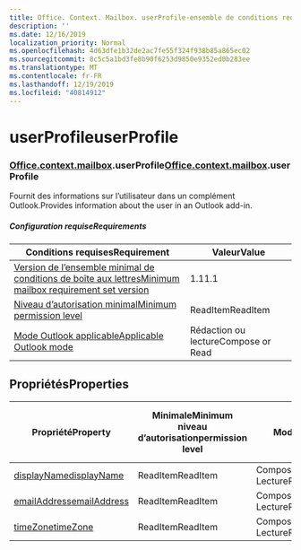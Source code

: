 ```yaml
---
title: Office. Context. Mailbox. userProfile-ensemble de conditions requises 1,3
description: ''
ms.date: 12/16/2019
localization_priority: Normal
ms.openlocfilehash: 4d63dfe1b32de2ac7fe55f324f938b85a865ec02
ms.sourcegitcommit: 8c5c5a1bd3fe8b90f6253d9850e9352ed0b283ee
ms.translationtype: MT
ms.contentlocale: fr-FR
ms.lasthandoff: 12/19/2019
ms.locfileid: "40814912"
---
```

# <a name="userprofile"></a><span data-ttu-id="b5a7f-102">userProfile</span><span class="sxs-lookup"><span data-stu-id="b5a7f-102">userProfile</span></span>

### <a name="officeofficemdcontextofficecontextmdmailboxofficecontextmailboxmduserprofile"></a><span data-ttu-id="b5a7f-103">[Office](office.md)[.context](office.context.md)[.mailbox](office.context.mailbox.md).userProfile</span><span class="sxs-lookup"><span data-stu-id="b5a7f-103">[Office](office.md)[.context](office.context.md)[.mailbox](office.context.mailbox.md).userProfile</span></span>

<span data-ttu-id="b5a7f-104">Fournit des informations sur l’utilisateur dans un complément Outlook.</span><span class="sxs-lookup"><span data-stu-id="b5a7f-104">Provides information about the user in an Outlook add-in.</span></span>

##### <a name="requirements"></a><span data-ttu-id="b5a7f-105">Configuration requise</span><span class="sxs-lookup"><span data-stu-id="b5a7f-105">Requirements</span></span>

|<span data-ttu-id="b5a7f-106">Conditions requises</span><span class="sxs-lookup"><span data-stu-id="b5a7f-106">Requirement</span></span>| <span data-ttu-id="b5a7f-107">Valeur</span><span class="sxs-lookup"><span data-stu-id="b5a7f-107">Value</span></span>|
|---|---|
|[<span data-ttu-id="b5a7f-108">Version de l’ensemble minimal de conditions de boîte aux lettres</span><span class="sxs-lookup"><span data-stu-id="b5a7f-108">Minimum mailbox requirement set version</span></span>](../../requirement-sets/outlook-api-requirement-sets.md)| <span data-ttu-id="b5a7f-109">1.1</span><span class="sxs-lookup"><span data-stu-id="b5a7f-109">1.1</span></span>|
|[<span data-ttu-id="b5a7f-110">Niveau d’autorisation minimal</span><span class="sxs-lookup"><span data-stu-id="b5a7f-110">Minimum permission level</span></span>](/outlook/add-ins/understanding-outlook-add-in-permissions)| <span data-ttu-id="b5a7f-111">ReadItem</span><span class="sxs-lookup"><span data-stu-id="b5a7f-111">ReadItem</span></span>|
|[<span data-ttu-id="b5a7f-112">Mode Outlook applicable</span><span class="sxs-lookup"><span data-stu-id="b5a7f-112">Applicable Outlook mode</span></span>](/outlook/add-ins/#extension-points)| <span data-ttu-id="b5a7f-113">Rédaction ou lecture</span><span class="sxs-lookup"><span data-stu-id="b5a7f-113">Compose or Read</span></span>|

## <a name="properties"></a><span data-ttu-id="b5a7f-114">Propriétés</span><span class="sxs-lookup"><span data-stu-id="b5a7f-114">Properties</span></span>

| <span data-ttu-id="b5a7f-115">Propriété</span><span class="sxs-lookup"><span data-stu-id="b5a7f-115">Property</span></span> | <span data-ttu-id="b5a7f-116">Minimale</span><span class="sxs-lookup"><span data-stu-id="b5a7f-116">Minimum</span></span><br><span data-ttu-id="b5a7f-117">niveau d’autorisation</span><span class="sxs-lookup"><span data-stu-id="b5a7f-117">permission level</span></span> | <span data-ttu-id="b5a7f-118">Modes</span><span class="sxs-lookup"><span data-stu-id="b5a7f-118">Modes</span></span> | <span data-ttu-id="b5a7f-119">Type de retour</span><span class="sxs-lookup"><span data-stu-id="b5a7f-119">Return type</span></span> | <span data-ttu-id="b5a7f-120">Minimale</span><span class="sxs-lookup"><span data-stu-id="b5a7f-120">Minimum</span></span><br><span data-ttu-id="b5a7f-121">ensemble de conditions requises</span><span class="sxs-lookup"><span data-stu-id="b5a7f-121">requirement set</span></span> |
|---|---|---|---|:---:|
| [<span data-ttu-id="b5a7f-122">displayName</span><span class="sxs-lookup"><span data-stu-id="b5a7f-122">displayName</span></span>](/javascript/api/outlook/office.userprofile?view=outlook-js-1.3#displayname) | <span data-ttu-id="b5a7f-123">ReadItem</span><span class="sxs-lookup"><span data-stu-id="b5a7f-123">ReadItem</span></span> | <span data-ttu-id="b5a7f-124">Composition</span><span class="sxs-lookup"><span data-stu-id="b5a7f-124">Compose</span></span><br><span data-ttu-id="b5a7f-125">Lecture</span><span class="sxs-lookup"><span data-stu-id="b5a7f-125">Read</span></span> | <span data-ttu-id="b5a7f-126">String</span><span class="sxs-lookup"><span data-stu-id="b5a7f-126">String</span></span> | [<span data-ttu-id="b5a7f-127">1.1</span><span class="sxs-lookup"><span data-stu-id="b5a7f-127">1.1</span></span>](../requirement-set-1.1/outlook-requirement-set-1.1.md) |
| [<span data-ttu-id="b5a7f-128">emailAddress</span><span class="sxs-lookup"><span data-stu-id="b5a7f-128">emailAddress</span></span>](/javascript/api/outlook/office.userprofile?view=outlook-js-1.3#emailaddress) | <span data-ttu-id="b5a7f-129">ReadItem</span><span class="sxs-lookup"><span data-stu-id="b5a7f-129">ReadItem</span></span> | <span data-ttu-id="b5a7f-130">Composition</span><span class="sxs-lookup"><span data-stu-id="b5a7f-130">Compose</span></span><br><span data-ttu-id="b5a7f-131">Lecture</span><span class="sxs-lookup"><span data-stu-id="b5a7f-131">Read</span></span> | <span data-ttu-id="b5a7f-132">String</span><span class="sxs-lookup"><span data-stu-id="b5a7f-132">String</span></span> | [<span data-ttu-id="b5a7f-133">1.1</span><span class="sxs-lookup"><span data-stu-id="b5a7f-133">1.1</span></span>](../requirement-set-1.1/outlook-requirement-set-1.1.md) |
| [<span data-ttu-id="b5a7f-134">timeZone</span><span class="sxs-lookup"><span data-stu-id="b5a7f-134">timeZone</span></span>](/javascript/api/outlook/office.userprofile?view=outlook-js-1.3#timezone) | <span data-ttu-id="b5a7f-135">ReadItem</span><span class="sxs-lookup"><span data-stu-id="b5a7f-135">ReadItem</span></span> | <span data-ttu-id="b5a7f-136">Composition</span><span class="sxs-lookup"><span data-stu-id="b5a7f-136">Compose</span></span><br><span data-ttu-id="b5a7f-137">Lecture</span><span class="sxs-lookup"><span data-stu-id="b5a7f-137">Read</span></span> | <span data-ttu-id="b5a7f-138">String</span><span class="sxs-lookup"><span data-stu-id="b5a7f-138">String</span></span> | [<span data-ttu-id="b5a7f-139">1.1</span><span class="sxs-lookup"><span data-stu-id="b5a7f-139">1.1</span></span>](../requirement-set-1.1/outlook-requirement-set-1.1.md) |
